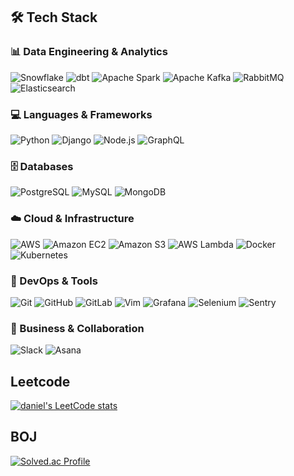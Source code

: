 ## 🛠️ Tech Stack

### 📊 Data Engineering & Analytics
![Snowflake](https://img.shields.io/badge/Snowflake-29B5E8?style=flat&logo=snowflake&logoColor=white)
![dbt](https://img.shields.io/badge/dbt-FF694B?style=flat&logo=dbt&logoColor=white)
![Apache Spark](https://img.shields.io/badge/Apache%20Spark-E25A1C?style=flat&logo=apachespark&logoColor=white)
![Apache Kafka](https://img.shields.io/badge/Apache%20Kafka-231F20?style=flat&logo=apachekafka&logoColor=white)
![RabbitMQ](https://img.shields.io/badge/RabbitMQ-FF6600?style=flat&logo=rabbitmq&logoColor=white)
![Elasticsearch](https://img.shields.io/badge/Elasticsearch-005571?style=flat&logo=elasticsearch&logoColor=white)

### 💻 Languages & Frameworks
![Python](https://img.shields.io/badge/Python-3776AB?style=flat&logo=python&logoColor=white)
![Django](https://img.shields.io/badge/Django-092E20?style=flat&logo=django&logoColor=white)
![Node.js](https://img.shields.io/badge/Node.js-339933?style=flat&logo=nodedotjs&logoColor=white)
![GraphQL](https://img.shields.io/badge/GraphQL-E10098?style=flat&logo=graphql&logoColor=white)

### 🗄️ Databases
![PostgreSQL](https://img.shields.io/badge/PostgreSQL-316192?style=flat&logo=postgresql&logoColor=white)
![MySQL](https://img.shields.io/badge/MySQL-4479A1?style=flat&logo=mysql&logoColor=white)
![MongoDB](https://img.shields.io/badge/MongoDB-47A248?style=flat&logo=mongodb&logoColor=white)

### ☁️ Cloud & Infrastructure
![AWS](https://img.shields.io/badge/AWS-232F3E?style=flat&logo=amazonaws&logoColor=white)
![Amazon EC2](https://img.shields.io/badge/Amazon%20EC2-FF9900?style=flat&logo=amazonec2&logoColor=white)
![Amazon S3](https://img.shields.io/badge/Amazon%20S3-569A31?style=flat&logo=amazons3&logoColor=white)
![AWS Lambda](https://img.shields.io/badge/AWS%20Lambda-FF9900?style=flat&logo=awslambda&logoColor=white)
![Docker](https://img.shields.io/badge/Docker-2496ED?style=flat&logo=docker&logoColor=white)
![Kubernetes](https://img.shields.io/badge/Kubernetes-326CE5?style=flat&logo=kubernetes&logoColor=white)

### 🔧 DevOps & Tools
![Git](https://img.shields.io/badge/Git-F05032?style=flat&logo=git&logoColor=white)
![GitHub](https://img.shields.io/badge/GitHub-181717?style=flat&logo=github&logoColor=white)
![GitLab](https://img.shields.io/badge/GitLab-FCA121?style=flat&logo=gitlab&logoColor=white)
![Vim](https://img.shields.io/badge/Vim-019733?style=flat&logo=vim&logoColor=white)
![Grafana](https://img.shields.io/badge/Grafana-F46800?style=flat&logo=grafana&logoColor=white)
![Selenium](https://img.shields.io/badge/Selenium-43B02A?style=flat&logo=selenium&logoColor=white)
![Sentry](https://img.shields.io/badge/Sentry-362D59?style=flat&logo=sentry&logoColor=white)

### 💼 Business & Collaboration
![Slack](https://img.shields.io/badge/Slack-4A154B?style=flat&logo=slack&logoColor=white)
![Asana](https://img.shields.io/badge/Asana-FC636B?style=flat&logo=asana&logoColor=white)
<br>

## Leetcode
[![daniel's LeetCode stats](https://leetcard.jacoblin.cool/donghyun-daniel?ext=contest)](https://github.com/donghyun-daniel/PS-LeetCode)
<br>

## BOJ
[![Solved.ac Profile](http://mazassumnida.wtf/api/v2/generate_badge?boj=zidane92)](https://solved.ac/zidane92e)
